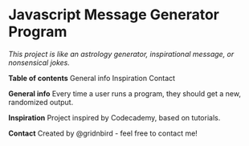 # Javascript Message Generator Program

*This project is like an astrology generator, inspirational message, or nonsensical jokes.*

**Table of contents**
General info
Inspiration
Contact

**General info**
Every time a user runs a program, they should get a new, randomized output.

**Inspiration**
Project inspired by Codecademy, based on tutorials.

**Contact**
Created by @gridnbird - feel free to contact me!
